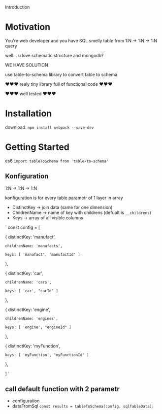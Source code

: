 Introduction

# Motivation

  You're web developer and you have SQL smelly table from 1:N → 1:N → 1:N query

  well... u love schematic structure and mongodb?

  WE HAVE SOLUTION

  use table-to-schema library to convert table to schema



  ♥♥♥ realy tiny library full of functional code ♥♥♥

  ♥♥♥ well tested ♥♥♥

# Installation

download:
`npm install webpack --save-dev`

# Getting Started
es6
`import tableToSchema from 'table-to-schema'`

## Konfiguration
1:N → 1:N → 1:N

konfiguration is for every table
parametr of 1 layer in array
* DistinctKey → join data (same for one dimension)
* ChildrenName → name of key with childrens (defualt is `__childrens`)
* Keys → array of all visible columns

` const config = [

  { distinctKey: 'manufact',

    childrenName: 'manufacts',

    keys: [ 'manufact', 'manufactId' ]

  },

  { distinctKey: 'car',

    childrenName: 'cars',

    keys: [ 'car', "carId" ]

  },

  { distinctKey: 'engine',

    childrenName: 'engines',

    keys: [ 'engine', "engineId" ]

  },

  { distinctKey: 'myFunction',

    keys: [ 'myFunction', "myFunctionId" ]

  },
  
] `

## call default function with 2 parametr
 * configuration
 * dataFromSql
`const results = tableToSchema(config, sqlTableData);`

